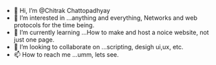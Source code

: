 - 👋 Hi, I’m @Chitrak Chattopadhyay
- 👀 I’m interested in ...anything and everything, Networks and web protocols for the time being. 
- 🌱 I’m currently learning ...How to make and host a noice website, not just one page.
- 💞️ I’m looking to collaborate on ...scripting, desigh ui,ux, etc.
- 📫 How to reach me ...umm, lets see.
